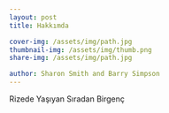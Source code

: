 ```yaml
---
layout: post
title: Hakkımda

cover-img: /assets/img/path.jpg
thumbnail-img: /assets/img/thumb.png
share-img: /assets/img/path.jpg

author: Sharon Smith and Barry Simpson
---
```


Rizede Yaşıyan Sıradan Birgenç